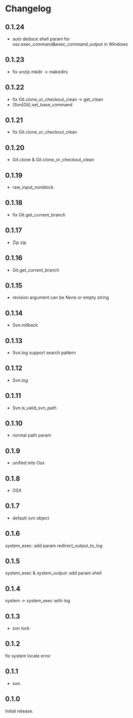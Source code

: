 # Changelog

## 0.1.24
+ auto deduce shell param for osx.exec_command&exec_command_output in Windows

## 0.1.23
+ fix unzip mkdir -> makedirs

## 0.1.22
+ fix Git.clone_or_checkout_clean -> get_clean
+ [Svn|Git].set_base_command

## 0.1.21
+ fix Git.clone_or_checkout_clean

## 0.1.20
+ Git.clone & Git.clone_or_checkout_clean

## 0.1.19
+ raw_input_nonblock

## 0.1.18
+ fix Git.get_current_branch

## 0.1.17
+ Zip zip

## 0.1.16
+ Git.get_current_branch

## 0.1.15
+ revision argument can be None or empty string

## 0.1.14
+ Svn.rollback

## 0.1.13
+ Svn.log support search pattern

## 0.1.12
+ Svn.log

## 0.1.11
+ Svn.is_valid_svn_path

## 0.1.10
+ normal path param

## 0.1.9
+ unified into Osx

## 0.1.8
+ OSX

## 0.1.7
+ default svn object

## 0.1.6
system_exec: add param redirect_output_to_log

## 0.1.5
system_exec & system_output: add param shell

## 0.1.4
system -> system_exec with log

## 0.1.3
+ svn lock

## 0.1.2
fix system locale error

## 0.1.1
+ svn.

## 0.1.0
Initial release.
